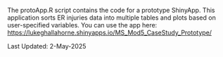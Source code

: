 The protoApp.R script contains the code for a prototype ShinyApp. 
This application sorts ER injuries data into multiple tables and plots based on user-specified variables.
You can use the app here:
https://lukeghallahorne.shinyapps.io/MS_Mod5_CaseStudy_Prototype/ 

Last Updated: 2-May-2025

